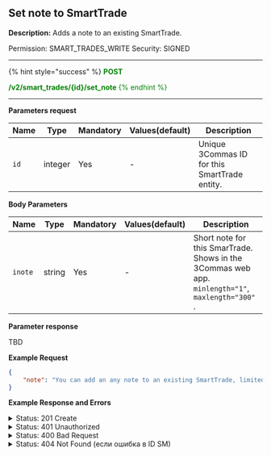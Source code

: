 ## Set note to SmartTrade

**Description:** Adds a note to an existing SmartTrade.

Permission: SMART_TRADES_WRITE
Security: SIGNED

-------- 

{% hint style="success" %}
<mark style="color:green;background-color:white"> **POST**

<mark style="color:green;background-color:white"> **/v2/smart_trades/{id}/set_note**
{% endhint %}

-------- 

**Parameters request**

| Name | Type |	Mandatory |	Values(default)	| Description|
|------|------|-----------|-----------------|------------|
|`id`  | integer	| Yes | - | Unique 3Commas ID for this SmartTrade entity. |

**Body Parameters**

| Name | Type |	Mandatory |	Values(default)	| Description|
|------|------|-----------|-----------------|------------|
|`inote`  | string	| Yes | - | Short note for this SmarTrade. Shows in the 3Commas web app. `minlength="1"`, `maxlength="300"` . |


**Parameter response**

TBD

**Example Request**

```json
{
    "note": "You can add an any note to an existing SmartTrade, limited to 300 characters."
}
``` 

**Example Response and Errors** 

<details>

<summary>Status: 201 Create</summary>

```json
{
    "id": 30405728,
    "version": 2,
    "account": {
        "id": 32402783,
        "type": "binance_us",
        "name": "My Binance US",
        "market": "Binance US Spot",
        "link": "/accounts/32402783"
    },
    "pair": "USDT_DOGE",
    "instant": false,
    "status": {
        "type": "waiting_position",
        "basic_type": "waiting_position",
        "title": "Pending Position Opened"
    },
    "leverage": {
        "enabled": false
    },
    "position": {
        "type": "buy",
        "editable": false,
        "units": {
            "value": "15.0",
            "editable": false
        },
        "price": {
            "value": "0.10664",
            "value_without_commission": "0.10664",
            "editable": true
        },
        "total": {
            "value": "1.5996"
        },
        "order_type": "limit",
        "status": {
            "type": "order_placed",
            "basic_type": "order_placed",
            "title": "Placed"
        }
    },
    "take_profit": {
        "enabled": true,
        "price_type": "value",
        "steps": [
            {
                "id": 1006258048,
                "order_type": "limit",
                "editable": true,
                "units": {
                    "value": null
                },
                "price": {
                    "type": "last",
                    "value": "0.11731",
                    "percent": null
                },
                "volume": "100.0",
                "total": null,
                "trailing": {
                    "enabled": false,
                    "percent": null
                },
                "status": {
                    "type": "idle",
                    "basic_type": "idle",
                    "title": "Pending"
                },
                "data": {
                    "cancelable": true,
                    "panic_sell_available": false
                },
                "position": 1
            }
        ]
    },
    "stop_loss": {
        "enabled": true,
        "price_type": "value",
        "breakeven": false,
        "order_type": "market",
        "editable": true,
        "price": {
            "value": null,
            "percent": null
        },
        "conditional": {
            "price": {
                "value": "0.1013",
                "type": "last",
                "percent": null
            },
            "trailing": {
                "enabled": false,
                "percent": null
            }
        },
        "timeout": {
            "enabled": false,
            "value": null
        },
        "status": {
            "type": "idle",
            "basic_type": "idle",
            "title": "Pending"
        }
    },
    "reduce_funds": {
        "steps": []
    },
    "market_close": {},
    "note": "You can leave an important note to an existing SmartTrade. The note should not contain more than 300 characters. It allows the user to leave a note of any nature on SmartTrade.",
    "note_raw": "You can leave an important note to an existing SmartTrade. The note should not contain more than 300 characters. It allows the user to leave a note of any nature on SmartTrade.",
    "skip_enter_step": false,
    "data": {
        "editable": true,
        "current_price": {
            "bid": "0.10713",
            "ask": "0.10726",
            "last": "0.10726",
            "quote_volume": "212795.59182",
            "day_change_percent": "1.861"
        },
        "target_price_type": "price",
        "orderbook_price_currency": "USDT",
        "base_order_finished": true,
        "missing_funds_to_close": "0.0",
        "liquidation_price": null,
        "average_enter_price": null,
        "average_close_price": null,
        "average_enter_price_without_commission": null,
        "average_close_price_without_commission": null,
        "panic_sell_available": false,
        "add_funds_available": true,
        "reduce_funds_available": false,
        "force_start_available": true,
        "force_process_available": true,
        "cancel_available": true,
        "finished": false,
        "base_position_step_finished": false,
        "entered_amount": "0.0",
        "entered_total": "0.0",
        "closed_amount": "0.0",
        "closed_total": "0.0",
        "commission": 0.001,
        "created_at": "2024-08-12T16:24:38.360Z",
        "updated_at": "2024-08-12T16:37:11.480Z",
        "type": "smart_trade"
    },
    "profit": {
        "volume": null,
        "usd": null,
        "percent": "0.0",
        "roe": null
    },
    "margin": {
        "amount": null,
        "total": null
    },
    "is_position_not_filled": true
}

{
    "error": "signature_invalid",
    "error_description": "Provided signature is invalid"
}

{
    "error": "record_invalid",
    "error_description": "Invalid parameters",
    "error_attributes": {
        "note": [
            "too long. Max is 300 symbols"
        ]
    }
}

{
    "error": "Not found",
    "error_description": "Smart Trade not found"
}

```

</details>

<details>

<summary>Status: 401 Unauthorized</summary>

```json
{
    "error": "signature_invalid",
    "error_description": "Provided signature is invalid"
}
```
</details>

<details>

<summary>Status: 400 Bad Request</summary>

```json
{
    "error": "record_invalid",
    "error_description": "Invalid parameters",
    "error_attributes": {
        "note": [
            "too long. Max is 300 symbols"
        ]
    }
}
```
</details>
<details>

<summary>Status: 404 Not Found (если ошибка в ID SM)</summary>

```json
{
    "error": "Not found",
    "error_description": "Smart Trade not found"
}
```
</details>